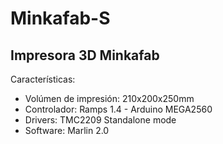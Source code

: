 # Minkafab-S
## Impresora 3D Minkafab
Características:
* Volúmen de impresión: 210x200x250mm
* Controlador: Ramps 1.4 - Arduino MEGA2560
* Drivers: TMC2209 Standalone mode
* Software: Marlin 2.0
